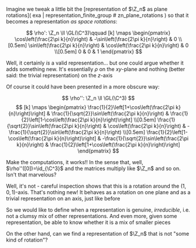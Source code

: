 Imagine we tweak a little bit the [representation of $\Z_n$ as plane rotations]( exa | representation_finite_group # zn_plane_rotations ) so that it becomes a representation _as space rotations_:

$$
\rho': \Z_n \ll \GL(\C^3)\qquad
[k] \maps 
\begin{pmatrix}
\cos\left(\frac{2\pi k}{n}\right) & -\sin\left(\frac{2\pi k}{n}\right) & 0 \\[0.5em]
\sin\left(\frac{2\pi k}{n}\right) &  \cos\left(\frac{2\pi k}{n}\right) & 0 \\[0.5em]
0 & 0 & 1
\end{pmatrix}
$$

Well, it certainly _is_ a valid representation... but one could argue whether it adds something new. It's essentially $\rho$ on the $xy$-plane and nothing (better said: the trivial representation) on the $z$-axis

Of course it could have been presented in a more obscure way:

$$
\rho'': \Z_n \ll \GL(\C^3)
$$
$$
[k] \maps 
\begin{pmatrix}
\frac{1}{2}\left[1+\cos\left(\frac{2\pi k}{n}\right)\right] & 
 \frac{1}{\sqrt{2}}\sin\left(\frac{2\pi k}{n}\right) & 
\frac{1}{2}\left[1-\cos\left(\frac{2\pi k}{n}\right)\right] \\[0.5em]
 \frac{1}{\sqrt{2}}\sin\left(\frac{2\pi k}{n}\right) &  
\cos\left(\frac{2\pi k}{n}\right) & 
-\frac{1}{\sqrt{2}}\sin\left(\frac{2\pi k}{n}\right) \\[0.5em]
\frac{1}{2}\left[1-\cos\left(\frac{2\pi k}{n}\right)\right] & 
-\frac{1}{\sqrt{2}}\sin\left(\frac{2\pi k}{n}\right) & 
\frac{1}{2}\left[1+\cos\left(\frac{2\pi k}{n}\right)\right]
\end{pmatrix}
$$

Make the computations, it works!! In the sense that, well, $\rho''([0])=\id_{\C^3}$ and the matrices multiply like $\Z_n$ and so on. Isn't that marvelous?

Well, it's not - careful inspection shows that this is a rotation around the $(1,0,1)$-axis. That's nothing new! It behaves as a rotation on one plane and as a trivial representation on an axis, just like before

So we would like to define when a representation is genuine, _irreducible_, i.e. not a clumsy mix of other representations. And even more, given some representation, be able to know whether it is a mix of smaller pieces

On the other hand, can we find a representation of $\Z_n$ that is not "some kind of rotation"?